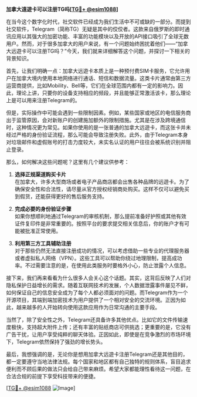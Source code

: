 **加拿大遠遊卡可以注册TG吗[[TG💪+ @esim1088](https://t.me/s/esim1088)]**

在当今这个数字化时代，社交软件已经成为我们生活中不可或缺的一部分。而提到社交软件，Telegram（简称TG）无疑是其中的佼佼者。这款来自俄罗斯的即时通讯应用以其强大的加密功能、丰富的功能模块以及开放的API接口吸引了全球无数用户。然而，对于很多加拿大的用户来说，有一个问题始终困扰着他们——“加拿大远遊卡可以注册TG吗？”今天，我们就来详细解答这个问题，并探讨一下相关的背景知识。

首先，让我们明确一点：加拿大远遊卡本质上是一种预付费SIM卡服务，它允许用户在加拿大境内使用本地网络进行通话、短信和数据流量。这类卡片通常由第三方运营商提供，比如Mobility、Bell等，它们在全球范围内都有一定的影响力。因此，理论上讲，只要你的设备支持相应的频段，并且能够正常激活该卡，那么理论上是可以用来注册Telegram的。

但是，实际操作中可能会遇到一些限制因素。例如，某些国家或地区的电信服务商出于监管原因，会对新账户的创建施加额外的限制措施。尤其是在涉及跨境通信时，这种情况更为常见。如果你使用的是一张普通的加拿大远遊卡，而这张卡并未经过严格的身份验证流程，那么可能会导致注册失败。此外，由于Telegram本身对垃圾邮件和虚假账号的打击力度较大，未实名认证的用户往往会被系统识别并阻止登录。

那么，如何解决这些问题呢？这里有几个建议供参考：

1. **选择正规渠道购买卡片**  
   在加拿大，许多大型商场或者电子产品商店都会出售各种品牌的远遊卡。为了确保安全性和合法性，请尽量从官方授权经销商处购买。这样不仅可以避免买到假货，还能获得更好的售后服务支持。

2. **完成必要的身份验证步骤**  
   如果你想顺利地通过Telegram的审核机制，那么提前准备好护照或其他有效证件复印件是非常重要的。按照平台的要求提交相关信息后，你的账户才有可能被批准正常使用。

3. **利用第三方工具辅助注册**  
   对于那些仍然无法直接注册成功的情况，可以考虑借助一些专业的代理服务器或者虚拟私人网络（VPN）。这些工具可以帮助你绕过地理限制，提高成功率。不过需要注意的是，在使用此类服务时要格外小心，防止泄露个人信息。

接下来，我们再来看看为什么很多人会关心这个话题。其实，这背后反映了人们对隐私保护日益增长的需求。随着互联网技术的发展，个人数据泄露事件屡见不鲜，如何保证自己的信息安全成为了每个人都必须面对的问题。而Telegram作为一个开源项目，其端到端加密技术为用户提供了一个相对安全的交流环境。正因为如此，越来越多的人开始转向使用这款应用作为日常沟通的主要手段。

当然了，除了安全性之外，Telegram还具备许多其他优点。比如它的文件传输速度极快，支持超大附件上传；还有丰富的贴纸商店可供挑选；更重要的是，它没有广告干扰，让用户享受纯粹的聊天体验。正因如此，即使是在竞争激烈的市场环境下，Telegram依然保持了强劲的增长势头。

最后，我想强调的是，无论你是想用加拿大远遊卡注册Telegram还是其他目的，都一定要遵守当地法律法规。每个国家和地区都有自己独特的规则体系，盲目追求便利而不顾后果的做法只会给自己带来麻烦。希望大家都能理性看待这一问题，在合法合规的前提下享受科技带来的便捷。

[[TG💪+ @esim1088](https://t.me/s/esim1088) ![Image](https://i.postimg.cc/4NQfJmqS/Snipaste-2025-05-13-00-14-12.png)]